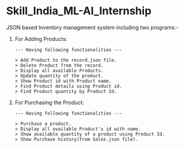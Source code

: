 # Skill_India_ML-AI_Internship

JSON based Inventory management system including two programs:-

1) For Adding Products:

       --- Having following functionalities ---
       
       > Add Product to the record.json file.
       > Delete Product from the record.
       > Display all available Products.
       > Update quantity of the product.
       > Show Product id with Product name.
       > Find Product details using Product id.
       > Find Product quantity by Product Id.


2) For Purchasing the Product:

       --- Having following functionalities ---

       > Purchase a product.
       > Display all available Product's id with name.
       > Show available quantity of a product using Product Id.
       > Show Purchase history(from Sales.json file).
